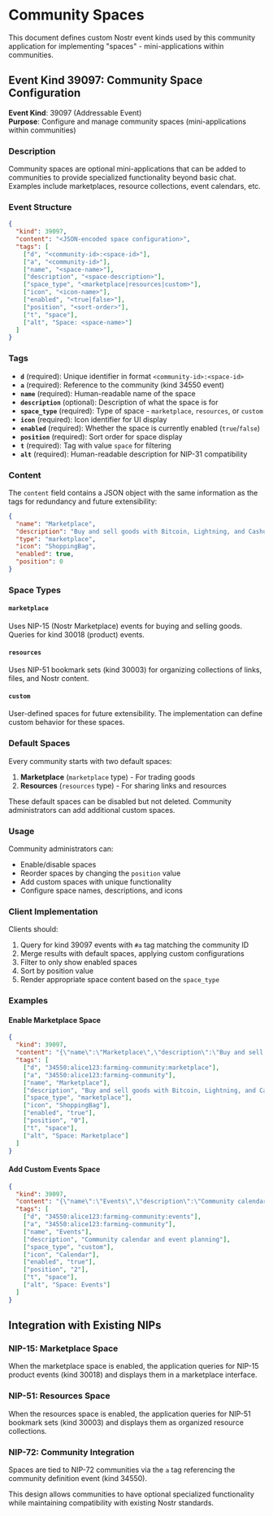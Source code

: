 # Community Spaces

This document defines custom Nostr event kinds used by this community application for implementing "spaces" - mini-applications within communities.

## Event Kind 39097: Community Space Configuration

**Event Kind**: 39097 (Addressable Event)  
**Purpose**: Configure and manage community spaces (mini-applications within communities)

### Description

Community spaces are optional mini-applications that can be added to communities to provide specialized functionality beyond basic chat. Examples include marketplaces, resource collections, event calendars, etc.

### Event Structure

```json
{
  "kind": 39097,
  "content": "<JSON-encoded space configuration>",
  "tags": [
    ["d", "<community-id>:<space-id>"],
    ["a", "<community-id>"],
    ["name", "<space-name>"],
    ["description", "<space-description>"],
    ["space_type", "<marketplace|resources|custom>"],
    ["icon", "<icon-name>"],
    ["enabled", "<true|false>"],
    ["position", "<sort-order>"],
    ["t", "space"],
    ["alt", "Space: <space-name>"]
  ]
}
```

### Tags

- **`d`** (required): Unique identifier in format `<community-id>:<space-id>`
- **`a`** (required): Reference to the community (kind 34550 event)
- **`name`** (required): Human-readable name of the space
- **`description`** (optional): Description of what the space is for
- **`space_type`** (required): Type of space - `marketplace`, `resources`, or `custom`
- **`icon`** (required): Icon identifier for UI display
- **`enabled`** (required): Whether the space is currently enabled (`true`/`false`)
- **`position`** (required): Sort order for space display
- **`t`** (required): Tag with value `space` for filtering
- **`alt`** (required): Human-readable description for NIP-31 compatibility

### Content

The `content` field contains a JSON object with the same information as the tags for redundancy and future extensibility:

```json
{
  "name": "Marketplace",
  "description": "Buy and sell goods with Bitcoin, Lightning, and Cashu",
  "type": "marketplace",
  "icon": "ShoppingBag",
  "enabled": true,
  "position": 0
}
```

### Space Types

#### `marketplace`
Uses NIP-15 (Nostr Marketplace) events for buying and selling goods. Queries for kind 30018 (product) events.

#### `resources`
Uses NIP-51 bookmark sets (kind 30003) for organizing collections of links, files, and Nostr content.

#### `custom`
User-defined spaces for future extensibility. The implementation can define custom behavior for these spaces.

### Default Spaces

Every community starts with two default spaces:

1. **Marketplace** (`marketplace` type) - For trading goods
2. **Resources** (`resources` type) - For sharing links and resources

These default spaces can be disabled but not deleted. Community administrators can add additional custom spaces.

### Usage

Community administrators can:
- Enable/disable spaces
- Reorder spaces by changing the `position` value
- Add custom spaces with unique functionality
- Configure space names, descriptions, and icons

### Client Implementation

Clients should:
1. Query for kind 39097 events with `#a` tag matching the community ID
2. Merge results with default spaces, applying custom configurations
3. Filter to only show enabled spaces
4. Sort by position value
5. Render appropriate space content based on the `space_type`

### Examples

#### Enable Marketplace Space
```json
{
  "kind": 39097,
  "content": "{\"name\":\"Marketplace\",\"description\":\"Buy and sell goods with Bitcoin, Lightning, and Cashu\",\"type\":\"marketplace\",\"icon\":\"ShoppingBag\",\"enabled\":true,\"position\":0}",
  "tags": [
    ["d", "34550:alice123:farming-community:marketplace"],
    ["a", "34550:alice123:farming-community"],
    ["name", "Marketplace"],
    ["description", "Buy and sell goods with Bitcoin, Lightning, and Cashu"],
    ["space_type", "marketplace"],
    ["icon", "ShoppingBag"],
    ["enabled", "true"],
    ["position", "0"],
    ["t", "space"],
    ["alt", "Space: Marketplace"]
  ]
}
```

#### Add Custom Events Space
```json
{
  "kind": 39097,
  "content": "{\"name\":\"Events\",\"description\":\"Community calendar and event planning\",\"type\":\"custom\",\"icon\":\"Calendar\",\"enabled\":true,\"position\":2}",
  "tags": [
    ["d", "34550:alice123:farming-community:events"],
    ["a", "34550:alice123:farming-community"],
    ["name", "Events"],
    ["description", "Community calendar and event planning"],
    ["space_type", "custom"],
    ["icon", "Calendar"],
    ["enabled", "true"],
    ["position", "2"],
    ["t", "space"],
    ["alt", "Space: Events"]
  ]
}
```

## Integration with Existing NIPs

### NIP-15: Marketplace Space
When the marketplace space is enabled, the application queries for NIP-15 product events (kind 30018) and displays them in a marketplace interface.

### NIP-51: Resources Space  
When the resources space is enabled, the application queries for NIP-51 bookmark sets (kind 30003) and displays them as organized resource collections.

### NIP-72: Community Integration
Spaces are tied to NIP-72 communities via the `a` tag referencing the community definition event (kind 34550).

This design allows communities to have optional specialized functionality while maintaining compatibility with existing Nostr standards.